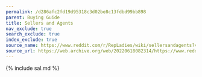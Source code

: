```yaml
---
permalink: /d286afc2fd19d95318c3d02be8c13fdbd99bb898
parent: Buying Guide
title: Sellers and Agents
nav_exclude: true
search_exclude: true
index_exclude: true
source_name: https://www.reddit.com/r/RepLadies/wiki/sellersandagents?v=8a1c6986-e68f-11ec-8c1c-fe6906c74263
source_url: https://web.archive.org/web/20220618082314/https://www.reddit.com/r/RepLadies/wiki/sellersandagents?v=8a1c6986-e68f-11ec-8c1c-fe6906c74263
---
```


{% include sal.md %}
